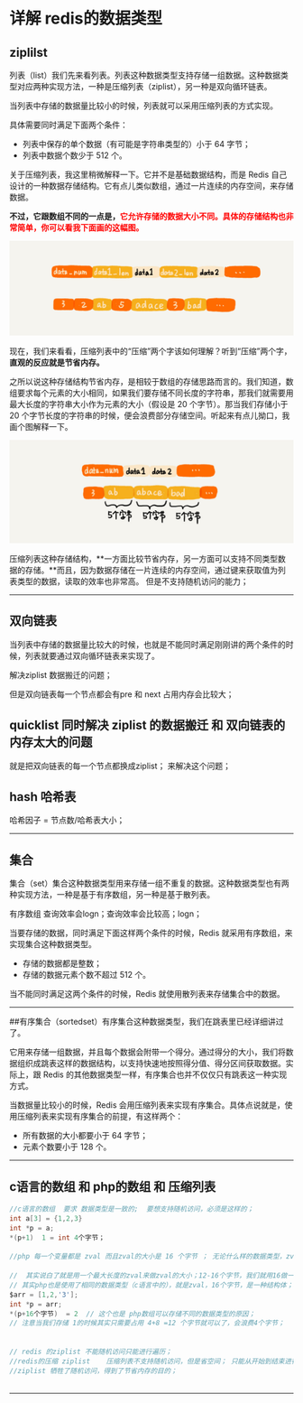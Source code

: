 # 详解 redis的数据类型



## ziplilst

列表（list）我们先来看列表。列表这种数据类型支持存储一组数据。这种数据类型对应两种实现方法，一种是压缩列表（ziplist），另一种是双向循环链表。

当列表中存储的数据量比较小的时候，列表就可以采用压缩列表的方式实现。

具体需要同时满足下面两个条件：

* 列表中保存的单个数据（有可能是字符串类型的）小于 64 字节；
* 列表中数据个数少于 512 个。

关于压缩列表，我这里稍微解释一下。它并不是基础数据结构，而是 Redis 自己设计的一种数据存储结构。它有点儿类似数组，通过一片连续的内存空间，来存储数据。

**不过，它跟数组不同的一点是，<font color=red>它允许存储的数据大小不同。具体的存储结构也非常简单，你可以看我下面画的这幅图。</font>**

![img](压缩列表.assets/49fd8d46eb94f463ace98717f11c2cb5.jpg)

现在，我们来看看，压缩列表中的“压缩”两个字该如何理解？听到“压缩”两个字，**直观的反应就是节省内存。**

之所以说这种存储结构节省内存，是相较于数组的存储思路而言的。我们知道，数组要求每个元素的大小相同，如果我们要存储不同长度的字符串，那我们就需要用最大长度的字符串大小作为元素的大小（假设是 20 个字节）。那当我们存储小于 20 个字节长度的字符串的时候，便会浪费部分存储空间。听起来有点儿拗口，我画个图解释一下。

![img](压缩列表.assets/2e2f2e5a2fe25d26dc2fc04cfe88f869.jpg)

压缩列表这种存储结构，**一方面比较节省内存，另一方面可以支持不同类型数据的存储。**而且，因为数据存储在一片连续的内存空间，通过键来获取值为列表类型的数据，读取的效率也非常高。 但是不支持随机访问的能力；



---



## 双向链表



当列表中存储的数据量比较大的时候，也就是不能同时满足刚刚讲的两个条件的时候，列表就要通过双向循环链表来实现了。

解决ziplist 数据搬迁的问题；

但是双向链表每一个节点都会有pre 和 next 占用内存会比较大；

## quicklist  同时解决 ziplist 的数据搬迁  和  双向链表的内存太大的问题

就是把双向链表的每一个节点都换成ziplist； 来解决这个问题；



## hash 哈希表

哈希因子 = 节点数/哈希表大小；



---



## 集合



集合（set）集合这种数据类型用来存储一组不重复的数据。这种数据类型也有两种实现方法，一种是基于有序数组，另一种是基于散列表。

有序数组 查询效率会logn；查询效率会比较高；logn；

当要存储的数据，同时满足下面这样两个条件的时候，Redis 就采用有序数组，来实现集合这种数据类型。

* 存储的数据都是整数； 
* 存储的数据元素个数不超过 512 个。

当不能同时满足这两个条件的时候，Redis 就使用散列表来存储集合中的数据。



----



##有序集合（sortedset）有序集合这种数据类型，我们在跳表里已经详细讲过了。

它用来存储一组数据，并且每个数据会附带一个得分。通过得分的大小，我们将数据组织成跳表这样的数据结构，以支持快速地按照得分值、得分区间获取数据。实际上，跟 Redis 的其他数据类型一样，有序集合也并不仅仅只有跳表这一种实现方式。

当数据量比较小的时候，Redis 会用压缩列表来实现有序集合。具体点说就是，使用压缩列表来实现有序集合的前提，有这样两个：

* 所有数据的大小都要小于 64 字节；
* 元素个数要小于 128 个。



---





## c语言的数组 和 php的数组  和 压缩列表



`````c
//c语言的数组  要求 数据类型是一致的;  要想支持随机访问，必须是这样的；
int a[3] = {1,2,3}
int *p = a;
*(p+1)  1 = int 4个字节；
    
//php 每一个变量都是 zval 而且zval的大小是 16 个字节 ； 无论什么样的数据类型，zval 都是16个字节；支持随机访问；
    
//  其实说白了就是用一个最大长度的zval来做zval的大小；12-16个字节，我们就用16做一个zval；
// 其实php也是使用了相同的数据类型（c语言中的），就是zval，16个字节，是一种结构体；struct;
$arr = [1,2,'3'];
int *p = arr;
*(p+16个字节)  = 2  // 这个也是 php数组可以存储不同的数据类型的原因；
// 注意当我们存储 1的时候其实只需要占用 4+8 =12 个字节就可以了，会浪费4个字节；
    
    
// redis 的ziplist 不能随机访问只能进行遍历；   
//redis的压缩 ziplist    压缩列表不支持随机访问，但是省空间； 只能从开始到结束进行遍历，找数值；prevlen ztail 仅仅是为了逆序遍历
//ziplist 牺牲了随机访问，得到了节省内存的目的； 
    

`````

----

